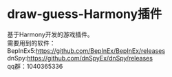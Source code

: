 # draw-guess-Harmony插件
基于Harmony开发的游戏插件。  
需要用到的软件：  
BepInEx5:https://github.com/BepInEx/BepInEx/releases  
dnSpy:https://github.com/dnSpyEx/dnSpy/releases  
qq群：1040365336
